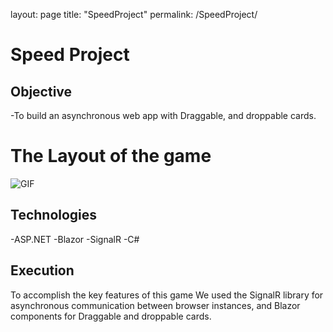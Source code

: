 layout: page
title: "SpeedProject"
permalink: /SpeedProject/

# Speed Project

## Objective
-To build an asynchronous web app with Draggable, and droppable cards.

# The Layout of the game
![GIF](speedgif.gif)


## Technologies
-ASP.NET
-Blazor 
-SignalR
-C#

## Execution
To accomplish the key features of this game We used the SignalR library for asynchronous communication between browser instances, and Blazor components for Draggable and droppable cards.
